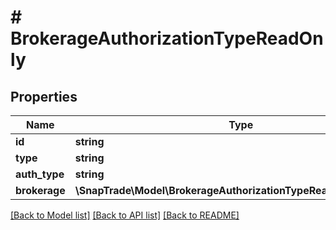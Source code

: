 # # BrokerageAuthorizationTypeReadOnly

## Properties

Name | Type | Description | Notes
------------ | ------------- | ------------- | -------------
**id** | **string** |  | [optional]
**type** | **string** |  | [optional]
**auth_type** | **string** |  | [optional]
**brokerage** | **\SnapTrade\Model\BrokerageAuthorizationTypeReadOnlyBrokerage** |  | [optional]

[[Back to Model list]](../../README.md#models) [[Back to API list]](../../README.md#endpoints) [[Back to README]](../../README.md)

